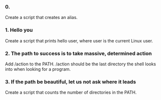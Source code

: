 ### 0. <o>
Create a script that creates an alias.

### 1. Hello you
Create a script that prints hello user, where user is the current Linux user.

### 2. The path to success is to take massive, determined action
Add /action to the PATH. /action should be the last directory the shell looks into when looking for a program.

### 3. If the path be beautiful, let us not ask where it leads
Create a script that counts the number of directories in the PATH.
